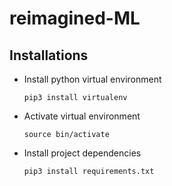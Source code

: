 # reimagined-ML


Installations
---------------
- Install python virtual environment
  
  ```pip3 install virtualenv```
- Activate virtual environment
  
  ```source bin/activate```
- Install project dependencies
  
  ```pip3 install requirements.txt```
